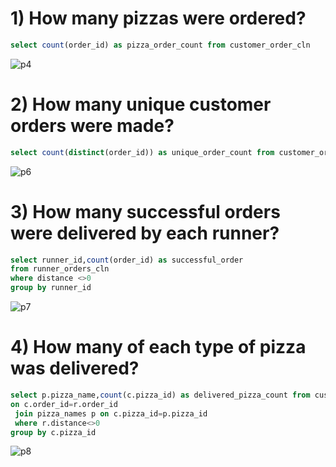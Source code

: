 # 1) How many pizzas were ordered?

```sql
select count(order_id) as pizza_order_count from customer_order_cln
```
![p4](https://user-images.githubusercontent.com/67575229/208725577-f96ff0b5-f8bd-4cdf-b27d-45795305496e.png)

# 2) How many unique customer orders were made?

```sql
select count(distinct(order_id)) as unique_order_count from customer_order_cln
```
![p6](https://user-images.githubusercontent.com/67575229/208726527-7eaeac8a-c89e-4bca-be6b-71297f2344b9.png)

# 3) How many successful orders were delivered by each runner?
```sql
select runner_id,count(order_id) as successful_order
from runner_orders_cln
where distance <>0
group by runner_id
```
![p7](https://user-images.githubusercontent.com/67575229/208727571-f041d935-223f-445e-89ae-1cb7e77eece3.png)

# 4) How many of each type of pizza was delivered?

```sql
select p.pizza_name,count(c.pizza_id) as delivered_pizza_count from customer_order_cln c join runner_orders_cln r
on c.order_id=r.order_id
 join pizza_names p on c.pizza_id=p.pizza_id
 where r.distance<>0
group by c.pizza_id
```
![p8](https://user-images.githubusercontent.com/67575229/208730357-9c392e48-f6ad-4936-a675-8c0ec14acd9a.png)
